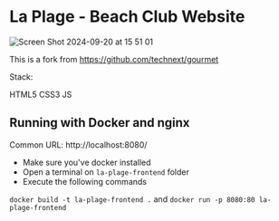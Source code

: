 # La Plage - Beach Club Website

![Screen Shot 2024-09-20 at 15 51 01](https://github.com/user-attachments/assets/cebdff8b-bdee-44c3-a587-dc73f012b011)

This is a fork from https://github.com/technext/gourmet

Stack:

HTML5
CSS3
JS

## Running with Docker and nginx

Common URL: http://localhost:8080/

- Make sure you've docker installed
- Open a terminal on `la-plage-frontend` folder
- Execute the following commands

`docker build -t la-plage-frontend .`
and
`docker run -p 8080:80 la-plage-frontend`
